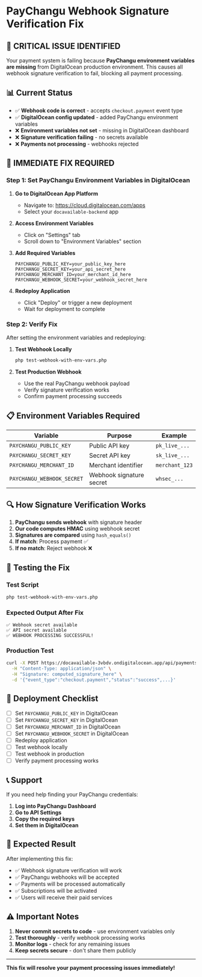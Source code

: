 # PayChangu Webhook Signature Verification Fix

## 🚨 **CRITICAL ISSUE IDENTIFIED**

Your payment system is failing because **PayChangu environment variables are missing** from DigitalOcean production environment. This causes all webhook signature verification to fail, blocking all payment processing.

## 📊 **Current Status**

- ✅ **Webhook code is correct** - accepts `checkout.payment` event type
- ✅ **DigitalOcean config updated** - added PayChangu environment variables
- ❌ **Environment variables not set** - missing in DigitalOcean dashboard
- ❌ **Signature verification failing** - no secrets available
- ❌ **Payments not processing** - webhooks rejected

## 🔧 **IMMEDIATE FIX REQUIRED**

### Step 1: Set PayChangu Environment Variables in DigitalOcean

1. **Go to DigitalOcean App Platform**
   - Navigate to: https://cloud.digitalocean.com/apps
   - Select your `docavailable-backend` app

2. **Access Environment Variables**
   - Click on "Settings" tab
   - Scroll down to "Environment Variables" section

3. **Add Required Variables**
   ```
   PAYCHANGU_PUBLIC_KEY=your_public_key_here
   PAYCHANGU_SECRET_KEY=your_api_secret_here
   PAYCHANGU_MERCHANT_ID=your_merchant_id_here
   PAYCHANGU_WEBHOOK_SECRET=your_webhook_secret_here
   ```

4. **Redeploy Application**
   - Click "Deploy" or trigger a new deployment
   - Wait for deployment to complete

### Step 2: Verify Fix

After setting the environment variables and redeploying:

1. **Test Webhook Locally**
   ```bash
   php test-webhook-with-env-vars.php
   ```

2. **Test Production Webhook**
   - Use the real PayChangu webhook payload
   - Verify signature verification works
   - Confirm payment processing succeeds

## 📋 **Environment Variables Required**

| Variable | Purpose | Example |
|----------|---------|---------|
| `PAYCHANGU_PUBLIC_KEY` | Public API key | `pk_live_...` |
| `PAYCHANGU_SECRET_KEY` | Secret API key | `sk_live_...` |
| `PAYCHANGU_MERCHANT_ID` | Merchant identifier | `merchant_123` |
| `PAYCHANGU_WEBHOOK_SECRET` | Webhook signature secret | `whsec_...` |

## 🔍 **How Signature Verification Works**

1. **PayChangu sends webhook** with signature header
2. **Our code computes HMAC** using webhook secret
3. **Signatures are compared** using `hash_equals()`
4. **If match**: Process payment ✅
5. **If no match**: Reject webhook ❌

## 🧪 **Testing the Fix**

### Test Script
```bash
php test-webhook-with-env-vars.php
```

### Expected Output After Fix
```
✅ Webhook secret available
✅ API secret available
✅ WEBHOOK PROCESSING SUCCESSFUL!
```

### Production Test
```bash
curl -X POST https://docavailable-3vbdv.ondigitalocean.app/api/payments/webhook \
  -H "Content-Type: application/json" \
  -H "Signature: computed_signature_here" \
  -d '{"event_type":"checkout.payment","status":"success",...}'
```

## 🚀 **Deployment Checklist**

- [ ] Set `PAYCHANGU_PUBLIC_KEY` in DigitalOcean
- [ ] Set `PAYCHANGU_SECRET_KEY` in DigitalOcean  
- [ ] Set `PAYCHANGU_MERCHANT_ID` in DigitalOcean
- [ ] Set `PAYCHANGU_WEBHOOK_SECRET` in DigitalOcean
- [ ] Redeploy application
- [ ] Test webhook locally
- [ ] Test webhook in production
- [ ] Verify payment processing works

## 📞 **Support**

If you need help finding your PayChangu credentials:

1. **Log into PayChangu Dashboard**
2. **Go to API Settings**
3. **Copy the required keys**
4. **Set them in DigitalOcean**

## 🎯 **Expected Result**

After implementing this fix:

- ✅ Webhook signature verification will work
- ✅ PayChangu webhooks will be accepted
- ✅ Payments will be processed automatically
- ✅ Subscriptions will be activated
- ✅ Users will receive their paid services

## ⚠️ **Important Notes**

1. **Never commit secrets to code** - use environment variables only
2. **Test thoroughly** - verify webhook processing works
3. **Monitor logs** - check for any remaining issues
4. **Keep secrets secure** - don't share them publicly

---

**This fix will resolve your payment processing issues immediately!**
